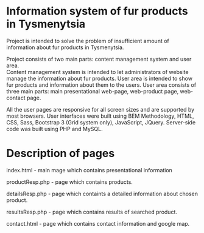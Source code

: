 # Information system of fur products in Tysmenytsia

  Project is intended to solve the problem of insufficient amount of information about fur products in Tysmenytsia.
    
    
  Project consists of two main parts: content management system and user area.  
  Content management system is intended to let administrators of website manage the information about fur products. 
  User area is intended to show fur products and information about them to the users. User area consists of three main parts: 
  main presentational web-page, web-product page,  web-contact page.   
    
    
All the user pages are responsive for all screen sizes and are supported by most browsers. 
User interfaces were built using BEM Methodology, HTML, CSS, Sass, Bootstrap 3 (Grid system only), JavaScript, JQuery. 
Server-side code was built using PHP and MySQL.

# Description of pages

index.html - main mage which contains presentational information

productResp.php -  page which contains products.

detailsResp.php -  page which containts a detailed information about chosen product.

resultsResp.php -  page which contains results of searched product.

contact.html - page which contains contact information and google map.
